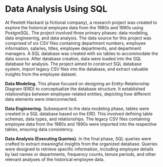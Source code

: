 # Data Analysis Using SQL
At Pewlett Hackard (a fictional company), a research project was created to explore the historical employee data from the 1980s and 1990s using PostgreSQL. The project involved three primary phases: data modeling, data engineering, and data analysis. The data source for this project was comprised of six CSV files containing department numbers, employee information, salaries, titles, employee departments, and department managers. A SQL database was created with six tables to accommodate the data source. After database creation, data were loaded into the SQL database for analysis. The project aimed to construct SQL database system, import legacy CSV files into the database, and extract valuable insights from the employee dataset.

**Data Modeling.** This phase focused on designing an Entity-Relationship Diagram (ERD) to conceptualize the database structure. It established relationships between employee-related entities, depicting how different data elements were interconnected.

**Data Engineering.** Subsequent to the data modeling phase, tables were created in a SQL database based on the ERD. This involved defining table schemas, data types, and relationships. The legacy CSV files containing employee data from the 1980s and 1990s were imported into the respective tables, ensuring data consistency.

**Data Analysis (Executing Queries).** In the final phase, SQL queries were crafted to extract meaningful insights from the organized database. Queries were designed to retrieve specific information, including employee details by last names or departments, frequency counts, tenure periods, and other relevant analyses of the historical employee data.





